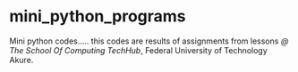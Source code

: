 # mini_python_programs
Mini python codes.....
this codes are results of assignments from lessons *@ The School Of Computing TechHub*, Federal University of Technology Akure.
